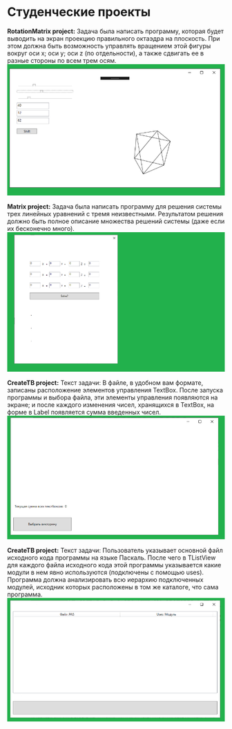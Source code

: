 # Студенческие проекты

**RotationMatrix project:**
Задача была написать программу, которая будет выводить на экран проекцию правильного октаэдра на плоскость.
При этом должна быть возможность управлять вращением этой фигуры вокруг оси x; оси y; оси z
(по отдельности), а также сдвигать ее в разные стороны по всем трем осям.
![](imgforprojects/Поворот.png)


**Matrix project:**
Задача была написать программу для решения системы трех линейных уравнений с тремя неизвестными. Результатом решения
должно быть полное описание множества решений системы (даже если их бесконечно много).
![](imgforprojects/Матрица.png)

**CreateTB project:**
Текст задачи: В файле, в удобном вам формате, записаны расположение элементов управления TextBox. После
запуска программы и выбора файла, эти элементы управления появляются на экране; и после каждого
изменения чисел, хранящихся в TextBox, на форме в Label появляется сумма введенных чисел.
![](imgforprojects/Игра.png)


**CreateTB project:**
Текст задачи: Пользователь указывает основной файл исходного кода программы на языке Паскаль. После чего
в TListView для каждого файла исходного кода этой программы указывается какие модули в нем
явно используются (подключены с помощью uses). Программа должна анализировать всю иерархию
подключенных модулей, исходник которых расположены в том же каталоге, что сама программа.
![](imgforprojects/ВалидPasФайлов.png)
